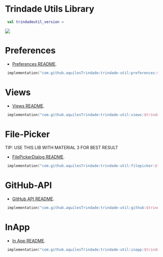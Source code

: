 # Trindade Utils Library 

```kotlin
 val trindadeutil_version = 
```
[![](https://jitpack.io/v/aquilesTrindade/trindade-util.svg)](https://jitpack.io/#aquilesTrindade/trindade-util)
# Preferences

* [Preferences README](https://github.com/aquilesTrindade/trindade-util/tree/release/filepicker/README.md).

```kotlin
 implementation("com.github.aquilesTrindade:trindade-util:preferences:$trindadeutil_version")
```

# Views 

* [Views README](https://github.com/aquilesTrindade/trindade-util/tree/release/views/README.md).

```kotlin
 implementation("com.github.aquilesTrindade:trindade-util:views:$trindadeutil_version")
```

# File-Picker
TIP: USE THIS LIB WITH MATERIAL 3 FOR BEST RESULT

* [FilePickerDialog README](https://github.com/aquilesTrindade/trindade-util/tree/release/filepicker/README.md).

```kotlin
 implementation("com.github.aquilesTrindade:trindade-util:filepicker:$trindadeutil_version")
```


# GitHub-API

* [GitHub API README](https://github.com/aquilesTrindade/trindade-util/tree/release/github_api/README.md).

```kotlin
 implementation("com.github.aquilesTrindade:trindade-util:github:$trindadeutil_version")
```

# InApp

* [In App README](https://github.com/aquilesTrindade/trindade-util/tree/release/inapp/README.md).

```kotlin
 implementation("com.github.aquilesTrindade:trindade-util:inapp:$trindadeutil_version")
```



